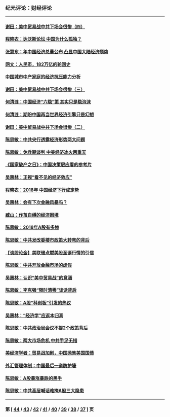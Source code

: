 ### 纪元评论：财经评论
---
#### [谢田：美中贸易战中共下场会很惨（四）](../../pages/nsc1026/n11009744.md) 
#### [程晓农：达沃斯论坛 中国为什么孤独？](../../pages/nsc1026/n11008523.md) 
#### [张慧东：年中国经济总量公布 凸显中国大陆经济颓势](../../pages/nsc1026/n10998798.md) 
#### [网文：人民币，182万亿的轮回史](../../pages/nsc1026/n10995261.md) 
#### [中国城市中产家庭的经济抗压能力分析](../../pages/nsc1026/n10994709.md) 
#### [谢田：美中贸易战中共下场会很惨（三）](../../pages/nsc1026/n10992399.md) 
#### [何清涟：中国经济“六稳”策 其实只是稳泡沫](../../pages/nsc1026/n10992003.md) 
#### [何清涟：期盼中国再当世界经济引擎只是幻想](../../pages/nsc1026/n10983083.md) 
#### [谢田：美中贸易战中共下场会很惨（二）](../../pages/nsc1026/n10976341.md) 
#### [陈思敏：中共央行透露经济形势两大问题](../../pages/nsc1026/n10969000.md) 
#### [陈思敏：休兵期谈判 中美经济冰火两重天](../../pages/nsc1026/n10956966.md) 
#### [《国家破产之日》：中国决策层应看的参考片](../../pages/nsc1026/n10955832.md) 
#### [吴惠林：正视“看不见的经济效应”](../../pages/nsc1026/n10952532.md) 
#### [程晓农：2018年 中国经济下行成定势](../../pages/nsc1026/n10932910.md) 
#### [吴惠林：会有下次金融风暴吗？](../../pages/nsc1026/n10929585.md) 
#### [臧山：作茧自缚的经济困境](../../pages/nsc1026/n10924423.md) 
#### [陈思敏：2018年A股有多惨](../../pages/nsc1026/n10915691.md) 
#### [陈思敏：中共发改委楼市政策大转弯的背后](../../pages/nsc1026/n10909095.md) 
#### [【谈股论金】美联储点燃美股圣诞行情的引信](../../pages/nsc1026/n10882351.md) 
#### [陈思敏：中共开放金融市场的虚假](../../pages/nsc1026/n10874449.md) 
#### [吴惠林：认识“美中贸易战”的意涵](../../pages/nsc1026/n10861310.md) 
#### [陈思敏：李克强“限时清零”谈话背后](../../pages/nsc1026/n10856395.md) 
#### [陈思敏：A股“科创板”引发的热议](../../pages/nsc1026/n10834039.md) 
#### [吴惠林：“经济学”应返本归真](../../pages/nsc1026/n10832915.md) 
#### [陈思敏：中共政治局会议不提2个政策背后](../../pages/nsc1026/n10826866.md) 
#### [陈思敏：两大市场危机 中共手足无措](../../pages/nsc1026/n10821501.md) 
#### [美经济学者：贸易战加剧，中国抛售美国国债](../../pages/nsc1026/n10815561.md) 
#### [外汇管理体制：中国最后一道防护壕](../../pages/nsc1026/n10806124.md) 
#### [陈思敏：A股暴涨暴跌的黑手](../../pages/nsc1026/n10803323.md) 
#### [陈思敏：中共高层喊话难掩A股三大隐患](../../pages/nsc1026/n10797764.md) 

---
#### 第 [ [44](./44.md) / [43](./43.md) / [42](./42.md) / [41](./41.md) / [40](./40.md) / [39](./39.md) / [38](./38.md) / [37](./37.md) ] 页
